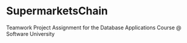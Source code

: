 # SupermarketsChain
Teamwork Project Assignment for the Database Applications Course @ Software University
